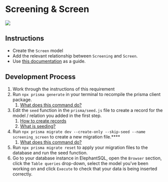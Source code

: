 # Screening & Screen

![](../assets/ScreeningScreen_Relation.PNG)

## Instructions

- Create the `Screen` model
- Add the relevant relationship between `Screening` and `Screen`.
- Use [this documentation](https://www.prisma.io/docs/concepts/components/prisma-schema/relations/one-to-many-relations) as a guide.

## Development Process

1. Work through the instructions of this requirement
2. Run `npx prisma generate` in your terminal to recompile the prisma client package.
    1. [What does this command do?](../resources/prisma-generate.md)
3. Edit the `seed` function in the `prisma/seed.js` file to create a record for the model / relation you added in the first step.
    1. [How to create records](https://www.prisma.io/docs/concepts/components/prisma-client/crud#create-a-single-record)
    2. [What is seeding?](../resources/db-seeding.md)
4. Run `npx prisma migrate dev --create-only --skip-seed --name screening_screen` to create a new migration file.****
    1. [What does this command do?](../resources/db-migrations.md)
5. Run `npx prisma migrate reset` to apply your migration files to the database and run the seed function.
6. Go to your database instance in ElephantSQL, open the `Browser` section, click the `Table queries` drop-down, select the model you've been working on and click `Execute` to check that your data is being inserted correctly.
